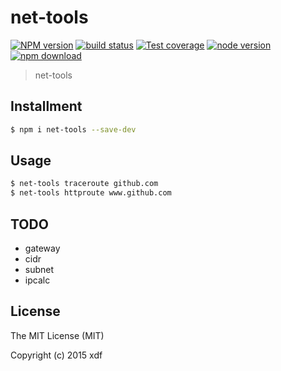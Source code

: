 # net-tools

[![NPM version][npm-image]][npm-url]
[![build status][travis-image]][travis-url]
[![Test coverage][coveralls-image]][coveralls-url]
[![node version][node-image]][node-url]
[![npm download][download-image]][download-url]

[npm-image]: https://img.shields.io/npm/v/net-tools.svg?style=flat-square
[npm-url]: https://npmjs.org/package/net-tools
[travis-image]: https://img.shields.io/travis/xudafeng/net-tools.svg?style=flat-square
[travis-url]: https://travis-ci.org/xudafeng/net-tools
[coveralls-image]: https://img.shields.io/coveralls/xudafeng/net-tools.svg?style=flat-square
[coveralls-url]: https://coveralls.io/r/xudafeng/net-tools?branch=master
[node-image]: https://img.shields.io/badge/node.js-%3E=_0.10-green.svg?style=flat-square
[node-url]: http://nodejs.org/download/
[download-image]: https://img.shields.io/npm/dm/net-tools.svg?style=flat-square
[download-url]: https://npmjs.org/package/net-tools

> net-tools

## Installment

```bash
$ npm i net-tools --save-dev
```

## Usage

```bash
$ net-tools traceroute github.com
$ net-tools httproute www.github.com
```

## TODO

- gateway
- cidr
- subnet
- ipcalc

## License

The MIT License (MIT)

Copyright (c) 2015 xdf
